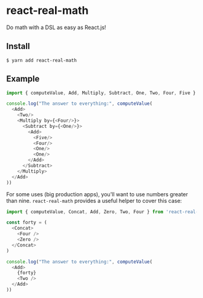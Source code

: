 # react-real-math
Do math with a DSL as easy as React.js!

## Install

```
$ yarn add react-real-math
```

## Example

```javascript
import { computeValue, Add, Multiply, Subtract, One, Two, Four, Five } from 'react-real-math'

console.log("The answer to everything:", computeValue(
  <Add>
    <Two/>
    <Multiply by={<Four/>}>
      <Subtract by={<One/>}>
        <Add>
          <Five/>
          <Four/>
          <One/>
          <One/>
        </Add>
      </Subtract>
    </Multiply>
  </Add>
))
```

For some uses (big production apps), you'll want to use numbers greater
than nine. `react-real-math` provides a useful helper to cover this case:

```javascript
import { computeValue, Concat, Add, Zero, Two, Four } from 'react-real-math'

const forty = (
  <Concat>
    <Four />
    <Zero />
  </Concat>
)

console.log("The answer to everything:", computeValue(
  <Add>
    {forty}
    <Two />
  </Add>
))
```
